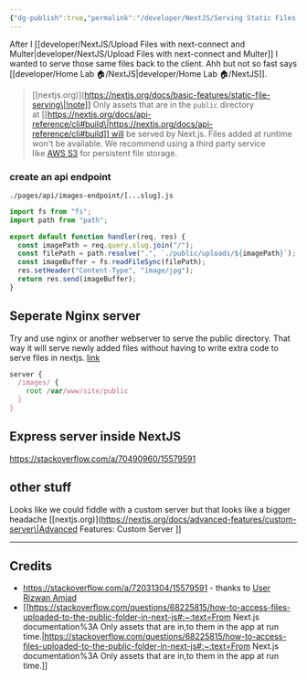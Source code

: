```yaml
---
{"dg-publish":true,"permalink":"/developer/NextJS/Serving Static Files back to Client/","noteIcon":""}
---
```


After I [[developer/NextJS/Upload Files with next-connect and Multer\|developer/NextJS/Upload Files with next-connect and Multer]] I wanted to serve those same files back to the client. Ahh but not so fast says [[developer/Home Lab 🏠/NextJS\|developer/Home Lab 🏠/NextJS]]. 

> [[nextjs.org)](https://nextjs.org/docs/basic-features/static-file-serving\|!note]]
> Only assets that are in the `public` directory at [[https://nextjs.org/docs/api-reference/cli#build\|https://nextjs.org/docs/api-reference/cli#build]] will be served by Next.js. Files added at runtime won't be available. We recommend using a third party service like [AWS S3](https://aws.amazon.com/s3/) for persistent file storage.

### create an api endpoint
`./pages/api/images-endpoint/[...slug].js`
```javascript
import fs from "fs";
import path from "path";

export default function handler(req, res) {
  const imagePath = req.query.slug.join("/");
  const filePath = path.resolve(".", `./public/uploads/${imagePath}`);
  const imageBuffer = fs.readFileSync(filePath);
  res.setHeader("Content-Type", "image/jpg");
  return res.send(imageBuffer);
}
```

## Seperate Nginx server

Try and use nginx or another webserver to serve the public directory. That way it will serve newly added files without having to write extra code to serve files in nextjs. [link](https://stackoverflow.com/users/989394/bas080)

```javascript
server {
  /images/ {
    root /var/www/site/public
  }
}
```

## Express server inside NextJS
https://stackoverflow.com/a/70490960/15579591

## other stuff
Looks like we could fiddle with a custom server but that looks like a bigger headache [[nextjs.org)](https://nextjs.org/docs/advanced-features/custom-server\|Advanced Features: Custom Server ]]

---
## Credits
- https://stackoverflow.com/a/72031304/15579591 - thanks to [User Rizwan Amjad ](https://stackoverflow.com/users/11503874/rizwan-amjad)
- [[https://stackoverflow.com/questions/68225815/how-to-access-files-uploaded-to-the-public-folder-in-next-js#:~:text=From Next.js documentation%3A Only assets that are in,to them in the app at run time.\|https://stackoverflow.com/questions/68225815/how-to-access-files-uploaded-to-the-public-folder-in-next-js#:~:text=From Next.js documentation%3A Only assets that are in,to them in the app at run time.]]